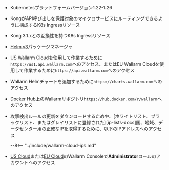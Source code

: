 * Kubernetesプラットフォームバージョン1.22-1.26
* KongがAPI呼び出しを保護対象のマイクロサービスにルーティングできるように構成するK8s Ingressリソース
* Kong 3.1.xとの互換性を持つK8s Ingressリソース
* [Helm v3](https://helm.sh/)パッケージマネージャ
* US Wallarm Cloudを使用して作業するために`https://us1.api.wallarm.com`へのアクセス、またはEU Wallarm Cloudを使用して作業するために`https://api.wallarm.com`へのアクセス
* Wallarm Helmチャートを追加するために`https://charts.wallarm.com`へのアクセス
* Docker Hub上のWallarmリポジトリ`https://hub.docker.com/r/wallarm`へのアクセス
* 攻撃検出ルールの更新をダウンロードするためや、[ホワイトリスト、ブラックリスト、またはグレイリストに登録された][ip-lists-docs]国、地域、データセンター用の正確なIPを取得するために、以下のIPアドレスへのアクセス

    --8<-- "../include/wallarm-cloud-ips.md"
* [US Cloud](https://us1.my.wallarm.com/)または[EU Cloud](https://my.wallarm.com/)のWallarm Consoleで**Administrator**ロールのアカウントへのアクセス